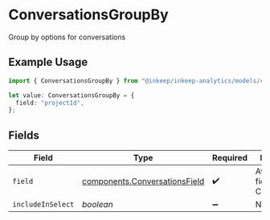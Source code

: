 # ConversationsGroupBy

Group by options for conversations

## Example Usage

```typescript
import { ConversationsGroupBy } from "@inkeep/inkeep-analytics/models/components";

let value: ConversationsGroupBy = {
  field: "projectId",
};
```

## Fields

| Field                                                                          | Type                                                                           | Required                                                                       | Description                                                                    |
| ------------------------------------------------------------------------------ | ------------------------------------------------------------------------------ | ------------------------------------------------------------------------------ | ------------------------------------------------------------------------------ |
| `field`                                                                        | [components.ConversationsField](../../models/components/conversationsfield.md) | :heavy_check_mark:                                                             | Available fields for Conversations                                             |
| `includeInSelect`                                                              | *boolean*                                                                      | :heavy_minus_sign:                                                             | N/A                                                                            |